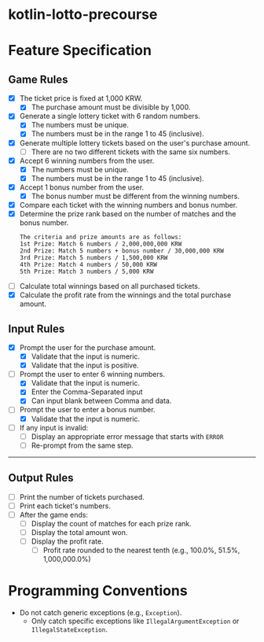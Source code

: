 # kotlin-lotto-precourse

# Feature Specification

## Game Rules

- [x] The ticket price is fixed at 1,000 KRW.
    - [x] The purchase amount must be divisible by 1,000.
- [x] Generate a single lottery ticket with 6 random numbers.
    - [x] The numbers must be unique.
    - [x] The numbers must be in the range 1 to 45 (inclusive).
- [x] Generate multiple lottery tickets based on the user's purchase amount.
    - [ ] There are no two different tickets with the same six numbers.
- [x] Accept 6 winning numbers from the user.
    - [x] The numbers must be unique.
    - [x] The numbers must be in the range 1 to 45 (inclusive).
- [x] Accept 1 bonus number from the user.
    - [x] The bonus number must be different from the winning numbers.
- [x] Compare each ticket with the winning numbers and bonus number.
- [x] Determine the prize rank based on the number of matches and the bonus number.
    ```
    The criteria and prize amounts are as follows:
    1st Prize: Match 6 numbers / 2,000,000,000 KRW
    2nd Prize: Match 5 numbers + bonus number / 30,000,000 KRW
    3rd Prize: Match 5 numbers / 1,500,000 KRW
    4th Prize: Match 4 numbers / 50,000 KRW
    5th Prize: Match 3 numbers / 5,000 KRW
    ```
- [ ] Calculate total winnings based on all purchased tickets.
- [x] Calculate the profit rate from the winnings and the total purchase amount.

## Input Rules

- [x] Prompt the user for the purchase amount.
    - [x] Validate that the input is numeric.
    - [x] Validate that the input is positive.
- [ ] Prompt the user to enter 6 winning numbers.
    - [x] Validate that the input is numeric.
    - [x] Enter the Comma-Separated input
    - [x] Can input blank between Comma and data.
- [ ] Prompt the user to enter a bonus number.
    - [x] Validate that the input is numeric.
- [ ] If any input is invalid:
    - [ ] Display an appropriate error message that starts with `ERROR`
    - [ ] Re-prompt from the same step.

---

## Output Rules

- [ ] Print the number of tickets purchased.
- [ ] Print each ticket's numbers.
- [ ] After the game ends:
    - [ ] Display the count of matches for each prize rank.
    - [ ] Display the total amount won.
    - [ ] Display the profit rate.
        - [ ] Profit rate rounded to the nearest tenth (e.g., 100.0%, 51.5%, 1,000,000.0%)

# Programming Conventions

- Do not catch generic exceptions (e.g., `Exception`).
    - Only catch specific exceptions like `IllegalArgumentException` or `IllegalStateException`.
